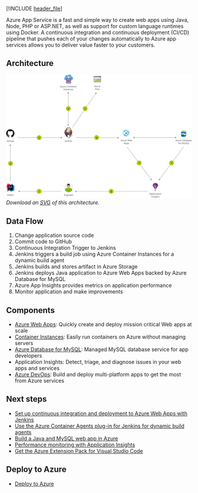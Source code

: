 


[!INCLUDE [header_file](../../../includes/sol-idea-header.yml)]

Azure App Service is a fast and simple way to create web apps using Java, Node, PHP or ASP.NET, as well as support for custom language runtimes using Docker. A continuous integration and continuous deployment (CI/CD) pipeline that pushes each of your changes automatically to Azure app services allows you to deliver value faster to your customers.

## Architecture

![Architecture diagram](../media/java-cicd-using-jenkins-and-azure-web-apps.png)
*Download an [SVG](../media/java-cicd-using-jenkins-and-azure-web-apps.svg) of this architecture.*

## Data Flow

1. Change application source code
1. Commit code to GitHub
1. Continuous Integration Trigger to Jenkins
1. Jenkins triggers a build job using Azure Container Instances for a dynamic build agent
1. Jenkins builds and stores artifact in Azure Storage
1. Jenkins deploys Java application to Azure Web Apps backed by Azure Database for MySQL
1. Azure App Insights provides metrics on application performance
1. Monitor application and make improvements

## Components

* [Azure Web Apps](https://azure.microsoft.com/services/app-service/web): Quickly create and deploy mission critical Web apps at scale
* [Container Instances](https://azure.microsoft.com/services/container-instances): Easily run containers on Azure without managing servers
* [Azure Database for MySQL](https://azure.microsoft.com/services/mysql): Managed MySQL database service for app developers
* Application Insights: Detect, triage, and diagnose issues in your web apps and services
* [Azure DevOps](https://azure.microsoft.com/services/devops): Build and deploy multi-platform apps to get the most from Azure services

## Next steps

* [Set up continuous integration and deployment to Azure Web Apps with Jenkins](/azure/jenkins/java-deploy-webapp-tutorial)
* [Use the Azure Container Agents plug-in for Jenkins for dynamic build agents](/azure/jenkins/azure-container-agents-plugin-run-container-as-an-agent)
* [Build a Java and MySQL web app in Azure](/azure/app-service/app-service-web-tutorial-java-mysql)
* [Performance monitoring with Application Insights](/azure/application-insights/app-insights-detect-triage-diagnose)
* [Get the Azure Extension Pack for Visual Studio Code](https://marketplace.visualstudio.com/items?itemName=ms-vscode.vscode-azureextensionpack)

## Deploy to Azure

* [Deploy to Azure](https://azure.microsoft.com/resources/templates/jenkins-cicd-webapp)